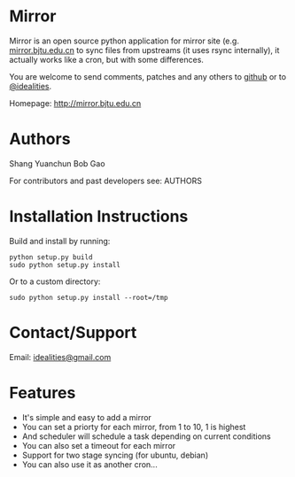 # Mirror

Mirror is an open source python application for mirror site (e.g. [mirror.bjtu.edu.cn](http://mirror.bjtu.edu.cn) to sync files from upstreams (it uses rsync internally), it actually works like a cron, but with some differences.

You are welcome to send comments, patches and any others to [github](https://github.com/ideal/mirror/issues) or to [@idealities](http://twitter.com/idealities).

Homepage: http://mirror.bjtu.edu.cn

Authors
=======

Shang Yuanchun
Bob Gao

For contributors and past developers see: 
    AUTHORS

Installation Instructions
=========================

Build and install by running:

```
python setup.py build
sudo python setup.py install
```

Or to a custom directory:
```
sudo python setup.py install --root=/tmp
```

Contact/Support
===============

Email: idealities@gmail.com

Features
========

 * It's simple and easy to add a mirror
 * You can set a priorty for each mirror, from 1 to 10, 1 is highest
 * And scheduler will schedule a task depending on current conditions
 * You can also set a timeout for each mirror
 * Support for two stage syncing (for ubuntu, debian)
 * You can also use it as another cron...
